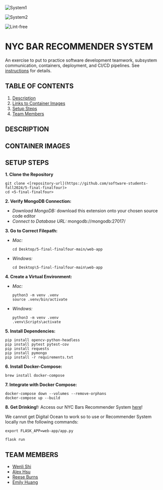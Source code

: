 ![System1](https://github.com/software-students-fall2024/5-final-finalfour/actions/workflows/FILE-NAME.yml/badge.svg)

![System2](https://github.com/software-students-fall2024/5-final-finalfour/actions/workflows/FILE-NAME.yml/badge.svg)

![Lint-free](https://github.com/nyu-software-engineering/5-final-finalfour/actions/workflows/lint.yml/badge.svg)

# NYC BAR RECOMMENDER SYSTEM

An exercise to put to practice software development teamwork, subsystem communication, containers, deployment, and CI/CD pipelines. See [instructions](./instructions.md) for details.

## TABLE OF CONTENTS

1. [Description](#description)
2. [Links to Container Images](#container-images)
3. [Setup Steps](#setup-steps)
4. [Team Members](#team-members)

## DESCRIPTION

## CONTAINER IMAGES

## SETUP STEPS

**1. Clone the Repository**

```
git clone <[repository-url](https://github.com/software-students-fall2024/5-final-finalfour)>
cd <5-final-finalfour>
```

**2. Verify MongoDB Connection:**

- _Download MongoDB:_ download this extension onto your chosen source code editor
- _Connect to Database URL:_ mongodb://mongodb:27017/

**3. Go to Correct Filepath:**

- _Mac:_

  ```
  cd Desktop/5-final-finalfour-main/web-app
  ```

- _Windows:_
  ```
  cd Desktop\5-final-finalfour-main\web-app
  ```

**4. Create a Virtual Environment:**

- _Mac:_

  ```
  python3 -m venv .venv
  source .venv/bin/activate
  ```

- _Windows:_
  ```
  python3 -m venv .venv
  .venv\Scripts\activate
  ```

**5. Install Dependencies:**

```
pip install opencv-python-headless
pip install pytest pytest-cov
pip install requests
pip install pymongo
pip install -r requirements.txt
```

**6. Install Docker-Compose:**

```
brew install docker-compose
```

**7. Integrate with Docker Compose:**

```
docker-compose down --volumes --remove-orphans
docker-compose up --build
```

**8. Get Drinking!:** Access our NYC Bars Recommender System [here](http://127.0.0.1:5888)!

We cannot get Digital Ocean to work so to use or Recommender System locally run the following commands:

```
export FLASK_APP=web-app/app.py 

flask run
```

## TEAM MEMBERS

- [Wenli Shi](https://github.com/WenliShi2332)
- [Alex Hsu](https://github.com/hsualexotake)
- [Reese Burns](https://github.com/reeseburns)
- [Emily Huang](https://github.com/emilyjhuang)
